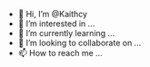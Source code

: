 - 👋 Hi, I’m @Kaithcy
- 👀 I’m interested in ...
- 🌱 I’m currently learning ...
- 💞️ I’m looking to collaborate on ...
- 📫 How to reach me ...

<!---
Kaithcy/Kaithcy is a ✨ special ✨ repository because its `README.md` (this file) appears on your GitHub profile.
You can click the Preview link to take a look at your changes.
--->
